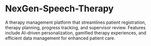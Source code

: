# NexGen-Speech-Therapy
A therapy management platform that streamlines patient registration, therapy planning, progress tracking, and supervisor review. Features include AI-driven personalization, gamified therapy experiences, and efficient data management for enhanced patient care.
